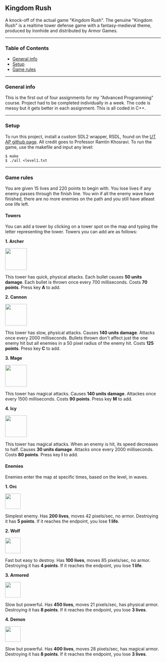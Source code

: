 ## Kingdom Rush

A knock-off of the actual game "Kingdom Rush".
The genuine "Kingdom Rush" is a realtime tower defense game with a fantasy-medieval theme, produced by Ironhide and distributed by Armor Games.

---
### Table of Contents
* [General info](#general-info)
* [Setup](#setup)
* [Game rules](#game-rules)

---
### General info
This is the first out of four assignments for my "Advanced Programming" course. Project had to be completed individually in a week.
The code is messy but it gets better in each assignment.
This is all coded in C++.

---
### Setup
To run this project, install a custom SDL2 wrapper, RSDL, found on the [UT AP github page](https://github.com/UTAP/RSDL). All credit goes to Professor Ramtin Khosravi.
To run the game, use the makefile and input any level:

```
$ make
$ ./all <level1.txt
```
---
### Game rules
You are given 15 lives and 220 points to begin with. You lose lives if any enemy passes through the finish line. You win if all the enemy wave have finished, there are no more enemies on the path and you still have atleast one life left.

#### Towers
You can add a tower by clicking on a tower spot on the map and typing the letter representing the tower.
Towers you can add are as follows:

**1. Archer**

<img src="https://github.com/hodaaab/KingdomRush/blob/master/assets/towers/archer.png" width="70">

This tower has quick, physical attacks. Each bullet causes **50 units damage**. Each bullet is thrown once every 700 milliseconds. Costs **70 points**. Press key **A** to add.

**2. Cannon**

<img src="https://github.com/hodaaab/KingdomRush/blob/master/assets/towers/canon.png" width="70">

This tower has slow, physical attacks. Causes **140 units damage**. Attacks once every 2000 milliseconds. Bullets thrown don't affect just the one enemy hit but all enemies in a 50 pixel radius of the enemy hit. Costs **125 points**. Press key **C** to add.

**3. Mage**

<img src="https://github.com/hodaaab/KingdomRush/blob/master/assets/towers/mage.png" width="70">

This tower has magical attacks. Causes **140 units damage**. Attackes once every 1500 milliseconds. Costs **90 points**. Press key **M** to add.

**4. Icy**

<img src="https://github.com/hodaaab/KingdomRush/blob/master/assets/towers/icy.png" width="70">

This tower has magical attacks. When an enemy is hit, its speed decreases to half. Causes **30 units damage**. Attacks once every 2000 milliseconds. Costs **80 points**. Press key **I** to add.

#### Enemies
Enemies enter the map at specific times, based on the level, in waves. 

**1. Orc**

<img src="https://github.com/hodaaab/KingdomRush/blob/master/assets/enemies/orc/right.png" width="50">

Simplest enemy. Has **200 lives**, moves 42 pixels/sec, no armor. Destroying it has **5 points**. If it reaches the endpoint, you lose **1 life**.

**2. Wolf**

<img src="https://github.com/hodaaab/KingdomRush/blob/master/assets/enemies/wolf/right.png" width="50">

Fast but easy to destroy. Has **100 lives**, moves 85 pixels/sec, no armor. Destroying it has **4 points**. If it reaches the endpoint, you lose **1 life**.

**3. Armored**

<img src="https://github.com/hodaaab/KingdomRush/blob/master/assets/enemies/armored/right.png" width="50">

Slow but powerful. Has **450 lives**, moves 21 pixels/sec, has physical armor. Destroying it has **8 points**. If it reaches the endpoint, you lose **3 lives**.

**4. Demon**

<img src="https://github.com/hodaaab/KingdomRush/blob/master/assets/enemies/demon/right.png" width="50">

Slow but powerful. Has **400 lives**, moves 28 pixels/sec, has magical armor. Destroying it has **8 points**. If it reaches the endpoint, you lose **3 lives**.

